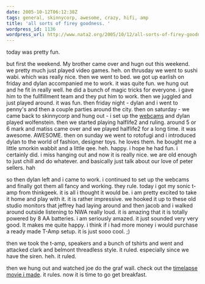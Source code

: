 ```yaml
---
date: 2005-10-12T06:12:38Z
tags: general, skinnycorp, awesome, crazy, hifi, amp
title: 'all sorts of firey goodness. '
wordpress_id: 1136
wordpress_url: http://www.nata2.org/2005/10/12/all-sorts-of-firey-goodness/
---
```


today was pretty fun. 

but first the weekend. My brother came over and hugn out this weekend. we pretty much just played video games. heh. on thrusday we went to sushi wabi. which was really nice. then we went to bed. we got up earlish on friday and dylan accompanied me to work. it was quite fun. we hung out and he fit in really well. he did a bunch of magic tricks for everyone. i gave him to the fullfillment team and they put him to work. then we juggled and just played around. it was fun. then friday night -  dylan and i went to penny's and then a couple parties around the city. then on saturday - we came back to skinnycorp and hung out - i set up the <a href="http://skinnycorp.com/cam">webcams</a> and dylan played wolfenstein. then we started playing halflife2 and ruling. around 5 or 6 mark and matiss came over and we played halflife2 for a long time. it was awesome. AWESOME. then on sunday we went to rotofugi and i introduced dylan to the world of fashion, designer toys. he loves them. he bought me a little smorkin wabbit and a little qee. heh. happy. i hope he had fun.  i certainly did. i miss hanging out and now it is really nice. we are old enough to just chill and do whatever. and basically just talk about our love of peter sellers. 
hah

so then dylan left and i came to work. i continued to set up the webcams and finally got them all fancy and working. they rule. today i got my sonic t-amp from thinkgeek. it is all i thought it would be. i am pretty excited to take it home and play with it. it is rather impressive. we hooked it up to these old studio monitors that jeffrey had laying around and then jacob and i walked around outside listening to NWA really loud. it is amazing that it is totally powered by 8 AA batteries. i am seriously amazed. it just sounded very very good. It makes me quite happy. i think if i had more money i would purchase a ready made T-Amp setup. it is just sooo cool. ;) 

then we took the t-amp, speakers and a bunch of tshirts and went and attacked clark and belmont threadless style. it ruled. especially since we have the siren. heh. it ruled. 

then we hung out and watched joe do the graf wall. check out the <a href="http://skinnycorp.com/videos/october11thswallprogress">timelapse movie i made</a>. it rules. now it is time to go get breakfast. 

